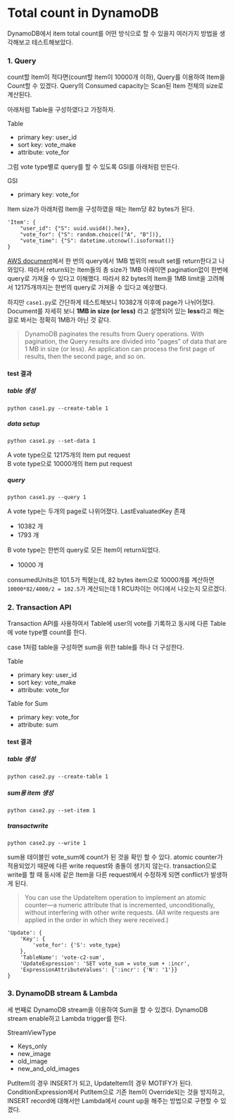 # Total count in DynamoDB

DynamoDB에서 item total count를 어떤 방식으로 할 수 있을지 여러가지 방법을 생각해보고 테스트해보았다.

### 1. Query  

count할 Item이 적다면(count할 Item이 10000개 이하), Query를 이용하여 Item을 Count할 수 있겠다.
Query의 Consumed capacity는 Scan된 Item 전체의 size로 계산된다.

아래처럼 Table을 구성하였다고 가정하자.

Table
- primary key: user_id
- sort key: vote_make
- attribute: vote_for

그럼 vote type별로 query를 할 수 있도록 GSI를 아래처럼 만든다.

GSI
- primary key: vote_for

Item size가 아래처럼 Item을 구성하였을 때는 Item당 82 bytes가 된다.
```
'Item': {
    "user_id": {"S": uuid.uuid4().hex},
    "vote_for": {"S": random.choice(["A", "B"])},
    "vote_time": {"S": datetime.utcnow().isoformat()}
}
```

[AWS document](https://docs.amazonaws.cn/en_us/amazondynamodb/latest/developerguide/Query.html#Query.Pagination)에서
한 번의 query에서 1MB 범위의 result set를 return한다고 나와있다. 따라서 return되는 Item들의 총 size가 1MB 아래이면 pagination없이 한번에 query로 가져올 수 있다고 이해했다.
따라서 82 bytes의 Item을 1MB limit을 고려해서 12175개까지는 한번의 query로 가져올 수 있다고 예상했다.

하지만 `case1.py`로 간단하게 테스트해보니 10382개 이후에 page가 나뉘어졌다. 
Document를 자세히 보니 **1MB in size (or less)** 라고 설명되어 있는 **less**라고 해논걸로 봐서는 정확히 1MB가 아닌 것 같다.

> DynamoDB paginates the results from Query operations. With pagination, the Query results are divided into "pages" of data that are 1 MB in size (or less). An application can process the first page of results, then the second page, and so on.

#### test 결과

##### table 생성

`python case1.py --create-table 1`

##### data setup

`python case1.py --set-data 1`

A vote type으로 12175개의 Item put request \
B vote type으로 10000개의 Item put request

##### query

`python case1.py --query 1`

A vote type는 두개의 page로 나위어졌다. LastEvaluatedKey 존재
- 10382 개
- 1793 개

B vote type는 한번의 query로 모든 Item이 return되었다.
- 10000 개

consumedUnits은 101.5가 찍혔는데, 82 bytes item으로 10000개를 계산하면
`10000*82/4000/2 = 102.5`가 계산되는데 1 RCU차이는 어디에서 나오는지 모르겠다.

### 2. Transaction API

Transaction API를 사용하여서 Table에 user의 vote를 기록하고 동시에 다른 Table에 vote type별 count를 한다.

case 1처럼 table을 구성하면 sum을 위한 table를 하나 더 구성한다.

Table
- primary key: user_id
- sort key: vote_make
- attribute: vote_for

Table for Sum
- primary key: vote_for
- attribute: sum

#### test 결과

##### table 생성

`python case2.py --create-table 1`

##### sum용 item 생성

`python case2.py --set-item 1`

##### transactwrite

`python case2.py --write 1`

sum용 테이블인 vote_sum에 count가 된 것을 확인 할 수 있다.
atomic counter가 적용되었기 때문에 다른 write request와 충돌이 생기지 않는다.
transaction으로 write를 할 때 동시에 같은 Item을 다른 request에서 수정하게 되면 conflict가 발생하게 된다.  

> You can use the UpdateItem operation to implement an atomic counter—a numeric attribute that is incremented, unconditionally, without interfering with other write requests. (All write requests are applied in the order in which they were received.)

```
'Update': {
    'Key': {
        'vote_for': {'S': vote_type}
    },
    'TableName': 'vote-c2-sum',
    'UpdateExpression': 'SET vote_sum = vote_sum + :incr',
    'ExpressionAttributeValues': {':incr': {'N': '1'}}
}
```

### 3. DynamoDB stream & Lambda

세 번째로 DynamoDB stream을 이용하여 Sum을 할 수 있겠다. 
DynamoDB stream enable하고 Lambda trigger를 한다.

StreamViewType
- Keys_only
- new_image
- old_image
- new_and_old_images

PutItem의 경우 INSERT가 되고, UpdateItem의 경우 MOTIFY가 된다.
ConditionExpression에서 PutItem으로 기존 Item이 Override되는 것을 방지하고,
INSERT record에 대해서만 Lambda에서 count up을 해주는 방법으로 구현할 수 있겠다.